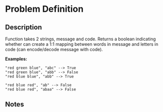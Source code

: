 # Problem Definition

## Description

Function takes 2 strings, message and code. Returns a boolean indicating whether can create a 1:1 mapping between words in message and letters in code (can encode/decode message with code).

**Examples:**

```text
"red green blue", "abc" --> True
"red green blue", "abb" --> False
"red blue blue", "abb" --> True

"red blue red", "ab" --> False
"red blue red", "abaa" --> False
```

## Notes